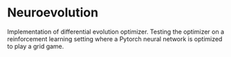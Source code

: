 # Neuroevolution

Implementation of differential evolution optimizer.
Testing the optimizer on a reinforcement learning setting where a Pytorch neural network is optimized to play a grid game.
